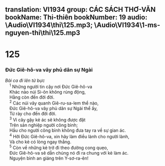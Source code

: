translation: VI1934
group: CÁC SÁCH THƠ-VĂN
bookName: Thi-thiên 
bookNumber: 19
audio: \Audio\VI1934\thi\125.mp3; \Audio\VI1934\1-ms-nguyen-thi\thi\125.mp3
-------

<div class="title"><h1>125</h1><h3>Đức Giê-hô-va vây phủ dân sự Ngài</h3><i>Bài ca đi lên từ bực</i></div>
<span class="verse thi_125_1"> <sup>1</sup> Những người tin cậy nơi Đức Giê-hô-va <br/> Khác nào núi Si-ôn không rúng động, <br/> Hằng còn đến đời đời. <br/></span>
<span class="verse thi_125_2"> <sup>2</sup> Các núi vây quanh Giê-ru-sa-lem thể nào, <br/> Đức Giê-hô-va vây phủ dân sự Ngài thể ấy, <br/> Từ rày cho đến đời đời. <br/></span>
<span class="verse thi_125_3"> <sup>3</sup> Vì cây gậy kẻ ác sẽ không được đặt <br/> Trên sản nghiệp người công bình; <br/> Hầu cho người công bình không đưa tay ra về sự gian ác. <br/></span>
<span class="verse thi_125_4"> <sup>4</sup> Hỡi Đức Giê-hô-va, xin hãy làm điều lành cho người lành, <br/> Và cho kẻ có lòng ngay thẳng. <br/></span>
<span class="verse thi_125_5"> <sup>5</sup> Còn về những kẻ trở đi theo đường cong quẹo, <br/> Đức Giê-hô-va sẽ dẫn chúng nó đi ra chung với kẻ làm ác. <br/> Nguyện bình an giáng trên Y-sơ-ra-ên! <br/></span>
